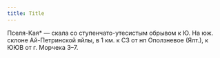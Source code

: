 ```yaml
---
title: Title
---
```


Пселя-Кая* — скала со ступенчато-утесистым обрывом к Ю. На юж. склоне
Ай-Петринской яйлы, в 1 км. к СЗ от нп Оползневое (Ялт.), к ЮЮВ от г. Морчека
З–7.
